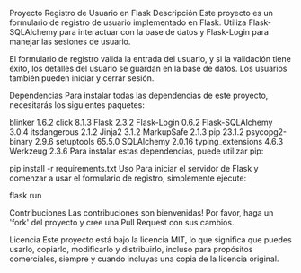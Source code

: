 
Proyecto Registro de Usuario en Flask
Descripción
Este proyecto es un formulario de registro de usuario implementado en Flask. Utiliza Flask-SQLAlchemy para interactuar con la base de datos y Flask-Login para manejar las sesiones de usuario.

El formulario de registro valida la entrada del usuario, y si la validación tiene éxito, los detalles del usuario se guardan en la base de datos. Los usuarios también pueden iniciar y cerrar sesión.

Dependencias
Para instalar todas las dependencias de este proyecto, necesitarás los siguientes paquetes:

blinker           1.6.2
click             8.1.3
Flask             2.3.2
Flask-Login       0.6.2
Flask-SQLAlchemy  3.0.4
itsdangerous      2.1.2
Jinja2            3.1.2
MarkupSafe        2.1.3
pip               23.1.2
psycopg2-binary   2.9.6
setuptools        65.5.0
SQLAlchemy        2.0.16
typing_extensions 4.6.3
Werkzeug          2.3.6
Para instalar estas dependencias, puede utilizar pip:

pip install -r requirements.txt
Uso
Para iniciar el servidor de Flask y comenzar a usar el formulario de registro, simplemente ejecute:

flask run

Contribuciones
Las contribuciones son bienvenidas! Por favor, haga un 'fork' del proyecto y cree una Pull Request con sus cambios.

Licencia
Este proyecto está bajo la licencia MIT, lo que significa que puedes usarlo, copiarlo, modificarlo y distribuirlo, incluso para propósitos comerciales, siempre y cuando incluyas una copia de la licencia original.



